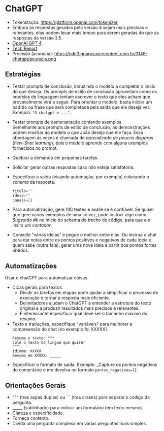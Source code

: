 # ChatGPT
- Tokenização: https://platform.openai.com/tokenizer
- Embora as respostas geradas pela versão 4 sejam mais precisas e relevantes, elas podem levar mais tempo para serem geradas do que as respostas da versão 3.5.
- [OpenAI GPT 4](https://openai.com/index/gpt-4-research/)
- [Tech Report](https://arxiv.org/abs/2303.08774)
- Precisão (acurácia): https://cdn3.gnarususercontent.com.br/3146-chatgpt/acuracia.png

## Estratégias

- Testar prompts de conclusão, induzindo o modelo a completar o início do que deseja.
  Os prompts de estilo de conclusão aproveitam como os modelos de linguagem tentam escrever o texto que eles acham que provavelmente virá a seguir. Para orientar o modelo, basta iniciar um padrão ou frase que será completada pela saída que ele deseja ver.  
  *Exemplo:* `"O chatgpt é ..."`.

- Testar prompts de demonstração contendo exemplos.  
  Semelhante aos prompts de estilo de conclusão, as demonstrações podem mostrar ao modelo o que João deseja que ele faça. Essa abordagem às vezes é chamada de *aprendizado de poucos disparos* (*Few-Shot learning*), pois o modelo aprende com alguns exemplos fornecidos no prompt.

- Quebrar a demanda em pequenas tarefas.

- Solicitar gerar outras respostas caso não esteja satisfatória.

- Especificar a saída (visando automação, por exemplo) colocando o *schema* da resposta.
  ```js
  titulo=""
  ideia=""
  canais=[]
   ```
- Para automatização, gere 100 testes e avalie se é confiável. Se quiser que gere vários exemplos de uma só vez, pode instruir algo como _Sugestão #k_ no início do schema do trecho de código, para que ele insira um _contador_.
- Consulte "várias ideias" e pegue o melhor entre elas. Ou instrua o chat para dar notas entre os pontos positivos e negativos de cada ideia e, quem sabe (outra fala), gerar uma nova ideia a partir dos pontos fortes obtidos.

## Automatizações
Usar o chatGPT para automatizar coisas.
- Dicas gerais para textos:
  - Dividir as tarefas em etapas pode ajudar a simplificar o processo de execução e tornar a resposta mais eficiente.
  - Delimitadores ajudam o ChatGPT a entender a estrutura do texto original e a produzir resultados mais precisos e relevantes.
  - É interessante especificar qual deve ser o tamanho máximo do resumo.
- Texto e traduções, especifique "variáveis" para melhorar a compreensão do chat (no exemplo foi XXXXX).
   ```
   Resuma o texto: """
   cole o texto na lingua que quiser
   """
   Idioma: XXXXX
   Resumo em XXXXX: _____
   ```
- Especificar o formato de saída. Exemplo: _Capture os pontos negativos do comentário e me devolva no formato `pontos_negativos=[]`.

## Orientações Gerais
- """ (tres aspas duplas) ou ``` (tres crases) para separar o código da pergunta.
- _____ (sublinhado) para indicar um formulário (em texto mesmo).
- Clareza e especificidade.
- Forneça contexto.
- Divida uma pergunta complexa em várias perguntas mais simples.

